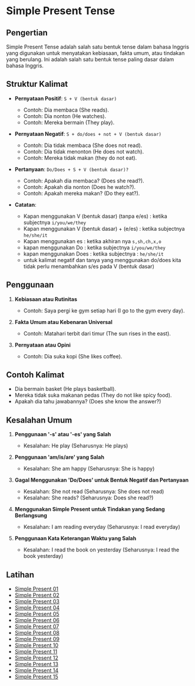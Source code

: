 # Simple Present Tense

## Pengertian

Simple Present Tense adalah salah satu bentuk tense dalam bahasa Inggris yang digunakan untuk menyatakan kebiasaan, fakta umum, atau tindakan yang berulang. Ini adalah salah satu bentuk tense paling dasar dalam bahasa Inggris.

## Struktur Kalimat

- **Pernyataan Positif**: `S + V (bentuk dasar)`
  - Contoh: Dia membaca (She reads).
  - Contoh: Dia nonton (He watches).
  - Contoh: Mereka bermain (They play).

- **Pernyataan Negatif**: `S + do/does + not + V (bentuk dasar)`
  - Contoh: Dia tidak membaca (She does not read).
  - Contoh: Dia tidak menonton (He does not watch).
  - Contoh: Mereka tidak makan (they do not eat).

- **Pertanyaan**: `Do/Does + S + V (bentuk dasar)?`
  - Contoh: Apakah dia membaca? (Does she read?).
  - Contoh: Apakah dia nonton (Does he watch?).
  - Contoh: Apakah mereka makan? (Do they eat?).

- **Catatan**:
  - Kapan menggunakan V (bentuk dasar) (tanpa e/es) : ketika subjectnya `i/you/we/they`
  - Kapan menggunakan V (bentuk dasar) + (e/es) : ketika subjectnya `he/she/it`
  - Kapan menggunakan es : ketika akhiran nya `s,sh,ch,x,o`
  - kapan menggunakan Do : ketika subjectnya `i/you/we/they`
  - kapan menggunakan Does : ketika subjectnya :  `he/she/it`
  - untuk kalimat negatif dan tanya yang menggunakan do/does kita tidak perlu menambahkan s/es pada V (bentuk dasar)

## Penggunaan

1. **Kebiasaan atau Rutinitas**
   - Contoh: Saya pergi ke gym setiap hari (I go to the gym every day).

2. **Fakta Umum atau Kebenaran Universal**
   - Contoh: Matahari terbit dari timur (The sun rises in the east).

3. **Pernyataan atau Opini**
   - Contoh: Dia suka kopi (She likes coffee).

## Contoh Kalimat

- Dia bermain basket (He plays basketball).
- Mereka tidak suka makanan pedas (They do not like spicy food).
- Apakah dia tahu jawabannya? (Does she know the answer?)

## Kesalahan Umum

1. **Penggunaan '-s' atau '-es' yang Salah**
   - Kesalahan: He play (Seharusnya: He plays)

2. **Penggunaan 'am/is/are' yang Salah**
   - Kesalahan: She am happy (Seharusnya: She is happy)

3. **Gagal Menggunakan 'Do/Does' untuk Bentuk Negatif dan Pertanyaan**
   - Kesalahan: She not read (Seharusnya: She does not read)
   - Kesalahan: She reads? (Seharusnya: Does she read?)

4. **Menggunakan Simple Present untuk Tindakan yang Sedang Berlangsung**
   - Kesalahan: I am reading everyday (Seharusnya: I read everyday)

5. **Penggunaan Kata Keterangan Waktu yang Salah**
   - Kesalahan: I read the book on yesterday (Seharusnya: I read the book yesterday)

## Latihan
- [Simple Present 01](https://chipulaja.github.io/quiz-app/#/question/01_simple_present_01)
- [Simple Present 02](https://chipulaja.github.io/quiz-app/#/question/01_simple_present_02)
- [Simple Present 03](https://chipulaja.github.io/quiz-app/#/question/01_simple_present_03)
- [Simple Present 04](https://chipulaja.github.io/quiz-app/#/question/01_simple_present_04)
- [Simple Present 05](https://chipulaja.github.io/quiz-app/#/question/01_simple_present_05)
- [Simple Present 06](https://chipulaja.github.io/quiz-app/#/question/01_simple_present_06)
- [Simple Present 07](https://chipulaja.github.io/quiz-app/#/question/01_simple_present_07)
- [Simple Present 08](https://chipulaja.github.io/quiz-app/#/question/01_simple_present_08)
- [Simple Present 09](https://chipulaja.github.io/quiz-app/#/question/01_simple_present_09)
- [Simple Present 10](https://chipulaja.github.io/quiz-app/#/question/01_simple_present_10)
- [Simple Present 11](https://chipulaja.github.io/quiz-app/#/question/01_simple_present_11)
- [Simple Present 12](https://chipulaja.github.io/quiz-app/#/question/01_simple_present_12)
- [Simple Present 13](https://chipulaja.github.io/quiz-app/#/question/01_simple_present_13)
- [Simple Present 14](https://chipulaja.github.io/quiz-app/#/question/01_simple_present_14)
- [Simple Present 15](https://chipulaja.github.io/quiz-app/#/question/01_simple_present_15)

<!--
cara 1
Prompt yang digunakan :

buatkan saya file json dengan detail di bawah ini
- berisi 10 soal menerjemahkan bahasa indonesia ke bahasa Inggris
- fokus pada topik umum, seputar kuliner di indonesia, keindahan alam indonesia, olaraga, pendidikan, teknologi, cita-cita
- hanya melibatkan struktur kalimat Simple Present Tense 
- soal terdiri dari kalimat positif, negatif dan tanya
- level soal adalah semua level
- notes di tulis dalam bahasa indonesia
- explanation di tulis dalam bahasa indonesia
- explanation berformat html dan tidak mengandung tag br
- di dalam explanation disebutkan nama tenses/grammar yang digunakan
- format explanation seperti dibawah
- jangan kosongkan element review-daftar-pejelasan-jawaban


<p class='review-pertanyaan'>"makanan ini berasal dari padang"</p><p class='review-pejelasan-grammar'>kalimat di atas adalah <span class='review-nama-grammar'><strong> simple present tense</strong></span>.</p><p class='review-detail-pejelasan-grammar'>Kalimat ini menggambarkan sebuah fakta karena makanan tersebut berasal dari padang.</p><p><strong>Formula Umum:</strong></p><pre class="review-formula">Subject + Verb (Simple Present Tense) + Prepositional Phrase</pre><p>Maka bahasa inggrisnya adalah : </p><pre class="review-jawaban">This food originates from Padang</pre><p><strong>Berikut detail penyusun kalimatnya:</strong></p><ul class="review-daftar-pejelasan-jawaban"><li><strong>This food</strong> adalah <strong>Subject</strong> atau subjek dari kalimat.</li><li><strong>originates</strong> adalah kata kerja dalam bentuk <strong>Simple Present Tense</strong>.</li><li><strong>from Padang</strong> adalah <strong>Prepositional Phrase</strong> yang berfungsi sebagai pelengkap (complement) dalam kalimat.</li><li><strong>Prepositional Phrase</strong> adalah kelompok kata yang dimulai dengan preposisi dan diikuti oleh objek preposisi, biasanya berfungsi untuk memberikan informasi tambahan mengenai tempat, waktu, atau cara dalam sebuah kalimat.</li></ul>

- format json seperti dibawah
    {
        "notes":"",
        "questions" : [
             {
                 "question": "",
                 "answer": "",
                 "explanation": ""
             }
        ]
    }
-->

<!--
cara 2
Prompt 1 yang digunakan :
buatkan 200 daftar kalimat dengan detail dibawah 
- jangan mengulang kalimat yang sudah di buat
- fokus pada topik umum, seputar kuliner di indonesia, keindahan alam indonesia, olaraga, pendidikan, teknologi, cita-cita
- hanya melibatkan struktur kalimat Simple Present Tense 
- kalimat terdiri dari kalimat positif, negatif dan tanya
- level kesulitan kalimat adalah semua level
- daftar jangan di kelompokkan


promt 2 yang digunakan :

saya punya daftar kalimat berikut 

- Saya ingin belajar bahasa Jepang.
- Apakah dia seorang dokter?
- Saya suka nasi goreng.
- Ini bukan ponsel saya.
- Anak-anak bermain di taman.
- Apakah Jakarta ibu kota Indonesia?
- Bali adalah pulau indah.
- Dia tidak suka berenang.
- Dia mengajar di sebuah universitas.
- Mereka suka bermain sepak bola.
- Nasi Padang sangat lezat.

buatkan saya soal file json berdasarkan kalimat di atas dan dengan detail di bawah ini 

- notes di tulis dalam bahasa indonesia
- explanation di tulis dalam bahasa indonesia
- explanation berformat html dan tidak mengandung tag br
- di dalam explanation disebutkan nama tenses/grammar yang digunakan
- format explanation seperti dibawah
- jangan kosongkan element review-daftar-pejelasan-jawaban

<p class='review-pertanyaan'>"makanan ini berasal dari padang"</p><p class='review-pejelasan-grammar'>kalimat di atas adalah <span class='review-nama-grammar'><strong> simple present tense</strong></span>.</p><p class='review-detail-pejelasan-grammar'>Kalimat ini menggambarkan sebuah fakta karena makanan tersebut berasal dari padang.</p><p><strong>Formula Umum:</strong></p><pre class="review-formula">Subject + Verb (Simple Present Tense) + Prepositional Phrase</pre><p>Maka bahasa inggrisnya adalah : </p><pre class="review-jawaban">This food originates from Padang</pre><p><strong>Berikut detail penyusun kalimatnya:</strong></p><ul class="review-daftar-pejelasan-jawaban"><li><strong>This food</strong> adalah <strong>Subject</strong> atau subjek dari kalimat.</li><li><strong>originates</strong> adalah kata kerja dalam bentuk <strong>Simple Present Tense</strong>.</li><li><strong>from Padang</strong> adalah <strong>Prepositional Phrase</strong> yang berfungsi sebagai pelengkap (complement) dalam kalimat.</li><li><strong>Prepositional Phrase</strong> adalah kelompok kata yang dimulai dengan preposisi dan diikuti oleh objek preposisi, biasanya berfungsi untuk memberikan informasi tambahan mengenai tempat, waktu, atau cara dalam sebuah kalimat.</li></ul>

- format json seperti dibawah
    {
        "notes":"",
        "questions" : [
             {
                 "question": "",
                 "answer": "",
                 "explanation": ""
             }
        ]
    }
-->
